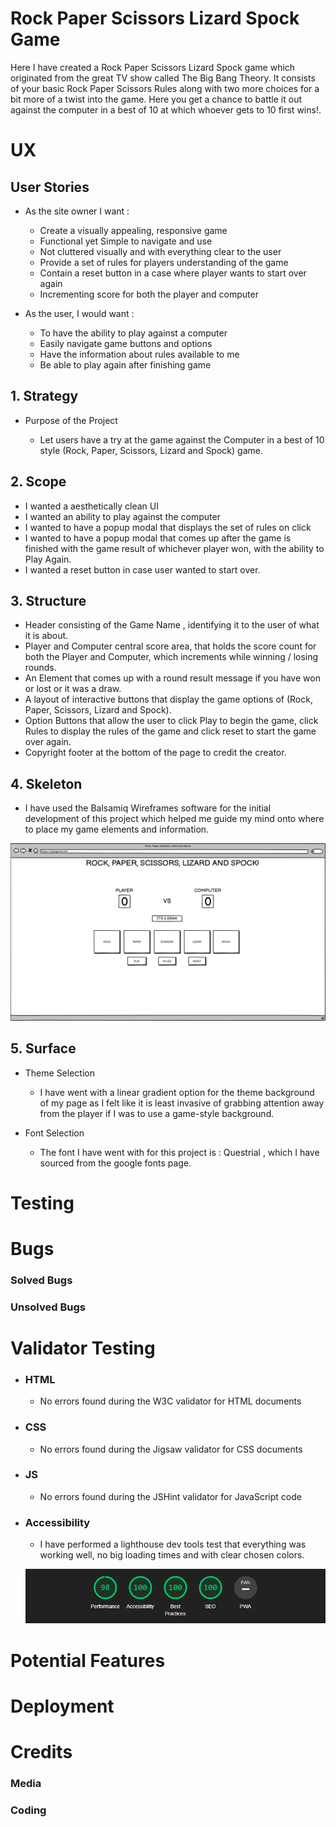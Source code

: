 # Rock Paper Scissors Lizard Spock Game #

Here I have created a Rock Paper Scissors Lizard Spock game which originated from the great TV show called The Big Bang Theory.
It consists of your basic Rock Paper Scissors Rules along with two more choices for a bit more of a twist into the game. Here you get a chance to battle it out against the computer in a best of 10 at which whoever gets to 10 first wins!.

# UX #

## User Stories ##

  * As the site owner I want : 
  
    * Create a visually appealing, responsive game
    * Functional yet Simple to navigate and use
    * Not cluttered visually and with everything clear to the user
    * Provide a set of rules for players understanding of the game
    * Contain a reset button in a case where player wants to start over again
    * Incrementing score for both the player and computer

  * As the user, I would want : 

    * To have the ability to play against a computer
    * Easily navigate game buttons and options
    * Have the information about rules available to me
    * Be able to play again after finishing game

## 1. Strategy ##

  * Purpose of the Project 

    * Let users have a try at the game against the Computer in a best of 10 style (Rock, Paper, Scissors, Lizard and Spock) game. 

## 2. Scope ## 

  * I wanted a aesthetically clean UI
  * I wanted an ability to play against the computer
  * I wanted to have a popup modal that displays the set of rules on click
  * I wanted to have a popup modal that comes up after the game is finished with the game result of whichever player won, with the ability to Play Again.
  * I wanted a reset button in case user wanted to start over.

## 3. Structure ##

* Header consisting of the Game Name , identifying it to the user of what it is about.
* Player and Computer central score area, that holds the score count for both the Player and Computer, which increments while winning / losing rounds.
* An Element that comes up with a round result message if you have won or lost or it was a draw. 
* A layout of interactive buttons that display the game options of (Rock, Paper, Scissors, Lizard and Spock).
* Option Buttons that allow the user to click Play to begin the game, click Rules to display the rules of the game and click reset to start the game over again.
* Copyright footer at the bottom of the page to credit the creator.

## 4. Skeleton ## 

* I have used the Balsamiq Wireframes software for the initial development of this project which helped me guide my mind onto where to place my game elements and information.

![ScreenShot](./assets/readmeImages/Balsamiq%20Wireframe%20Sketch.png)


## 5. Surface ##

 * Theme Selection 
    * I have went with a linear gradient option for the theme background of my page as I felt like it is least invasive of grabbing attention away from the player if I was to use a game-style background.

  * Font Selection 
    * The font I have went with for this project is : Questrial , which I have sourced from the google fonts page.


# Testing # 

# Bugs # 

### Solved Bugs ### 

### Unsolved Bugs ###

 

# Validator Testing #

* ### HTML ###
  * No errors found during the W3C validator for HTML documents

* ### CSS ###
  * No errors found during the Jigsaw validator for CSS documents

* ### JS ###
  * No errors found during the JSHint validator for JavaScript code
    
* ### Accessibility ###

  * I have performed a lighthouse dev tools test that everything was working well, no big loading times and with clear chosen colors.

  ![ScreenShot](./assets/readmeImages/LightHouse%20Test.png)

# Potential Features #


# Deployment #

# Credits #

### Media ###


### Coding ###
